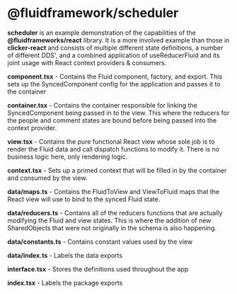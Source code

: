 # @fluidframework/scheduler

**scheduler** is an example demonstration of the capabilities of the **@fluidframeworks/react** library. It is a more involved example than those in **clicker-react**  and consists of multiple different state definitions, a number of different DDS', and a combined application of useReducerFluid and its joint usage with React context providers & consumers.

**component.tsx** - Contains the Fluid component, factory, and export. This sets up the SyncedComponent config for the application and passes it to the container

**container.tsx** - Contains the container responsible for linking the SyncedComponent being passed in to the view. This where the reducers for the people and comment states are bound before being passed into the context provider.

**view.tsx** - Contains the pure functional React view whose sole job is to render the Fluid data and call dispatch functions to modify it. There is no business logic here, only rendering logic.

**context.tsx** - Sets up a primed context that will be filled in by the container and consumed by the view.

**data/maps.ts** - Contains the FluidToView and ViewToFluid maps that the React view will use to bind to the synced Fluid state.

**data/reducers.ts** - Contains all of the reducers functions that are actually modifying the Fluid and view states. This is where the addition of new SharedObjects that were not originally in the schema is also happening.

**data/constants.ts** - Contains constant values used by the view

**data/index.ts** - Labels the data exports

**interface.tsx** - Stores the definitions used throughout the app

**index.tsx** - Labels the package exports
